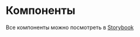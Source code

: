 # Компоненты

Все компоненты можно посмотреть в [Storybook](https://master.csssr-blog-storybook.csssr.cloud/)
